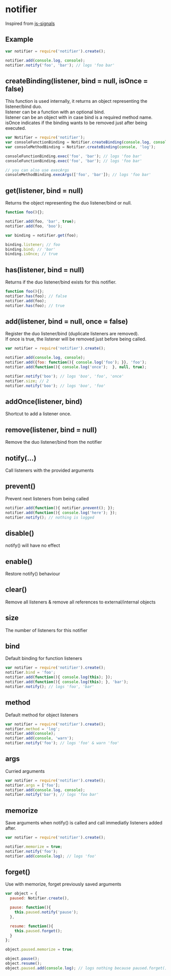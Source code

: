 # notifier

Inspired from [js-signals](https://github.com/millermedeiros/js-signals)

## Example

```javascript
var notifier = require('notifier').create();

notifier.add(console.log, console);
notifier.notify('foo', 'bar'); // logs 'foo bar'
```

## createBinding(listener, bind = null, isOnce = false)

This function is used internally, it returns an object representing the listener/bind duo.<br />
listener can be a function with an optional bind.<br />
listener can be an object with in case bind is a required method name.<br />
isOnce indicates if the binding wants to be removed just after being executed.

```javascript
var Notifier = require('notifier');
var consoleFunctionBinding = Notifier.createBinding(console.log, console);
var consoleMethodBinding = Notifier.createBinding(console, 'log');

consoleFunctionBinding.exec('foo', 'bar'); // logs 'foo bar'
consoleFunctionBinding.exec('foo', 'bar'); // logs 'foo bar'

// you can also use execArgs
consoleMethodBinding.execArgs(['foo', 'bar']); // logs 'foo bar'
```

## get(listener, bind = null)

Returns the object representing the duo listener/bind or null.

```javascript
function foo(){};

notifier.add(foo, 'bar', true);
notifier.add(foo, 'boo');

var binding = notifier.get(foo);

binding.listener; // foo
binding.bind; // 'bar'
binding.isOnce; // true
```

## has(listener, bind = null)

Returns if the duo listener/bind exists for this notifier.

```javascript
function foo(){};
notifier.has(foo); // false
notifier.add(foo);
notifier.has(foo); // true
```

## add(listener, bind = null, once = false)

Register the duo listener/bind (duplicate listeners are removed).<br />
If once is true, the listener will be removed just before being called.

```javascript
var notifier = require('notifier').create();

notifier.add(console.log, console);
notifier.add({foo: function(){ console.log('foo'); }}, 'foo');
notifier.add(function(){ console.log('once');  }, null, true);

notifier.notify('boo'); // logs 'boo', 'foo', 'once'
notifier.size; // 2
notifier.notify('boo'); // logs 'boo', 'foo'
```

## addOnce(listener, bind)

Shortcut to add a listener once.

## remove(listener, bind = null)

Remove the duo listener/bind from the notifier

## notify(...)

Call listeners with the provided arguments

## prevent()

Prevent next listeners from being called

```javascript
notifier.add(function(){ notifier.prevent(); });
notifier.add(function(){ console.log('here'); });
notifier.notify(); // nothing is logged
```

## disable()

notify() will have no effect

## enable()

Restore notify() behaviour

## clear()

Remove all listeners & remove all references to external/internal objects

## size

The number of listeners for this notifier

## bind

Default binding for function listeners

```javascript
var notifier = require('notifier').create();
notifier.bind = 'foo';
notifier.add(function(){ console.log(this); });
notifier.add(function(){ console.log(this); }, 'bar');
notifier.notify(); // logs 'foo', 'bar'
```

## method

Default method for object listeners

```javascript
var notifier = require('notifier').create();
notifier.method = 'log';
notifier.add(console);
notifier.add(console, 'warn');
notifier.notify('foo'); // logs 'foo' & warn 'foo'
```

## args

Curried arguments

```javascript
var notifier = require('notifier').create();
notifier.args = ['foo'];
notifier.add(console.log, console);
notifier.notify('bar'); // logs 'foo bar'
```

## memorize

Save arguments when notify() is called and call immediatly listeners added after.

```javascript
var notifier = require('notifier').create();

notifier.memorize = true;
notifier.notify('foo');
notifier.add(console.log); // logs 'foo'
```

## forget()

Use with memorize, forget previously saved arguments

```javascript
var object = {
  paused: Notifier.create(),

  pause: function(){
    this.paused.notify('pause');
  },

  resume: function(){
    this.paused.forget();
  }
};

object.paused.memorize = true;

object.pause();
object.resume();
object.paused.add(console.log); // logs nothing because paused.forget() was called by resume
```